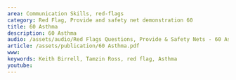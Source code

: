 ```yaml
---
area: Communication Skills, red-flags
category: Red Flag, Provide and safety net demonstration 60
title: 60 Asthma
description: 60 Asthma
audio: /assets/audio/Red Flags Questions, Provide & Safety Nets - 60 Asthma - MQ.mp3
article: /assets/publication/60 Asthma.pdf
www: 
keywords: Keith Birrell, Tamzin Ross, red flag, Asthma
youtube: 
--- 
```

